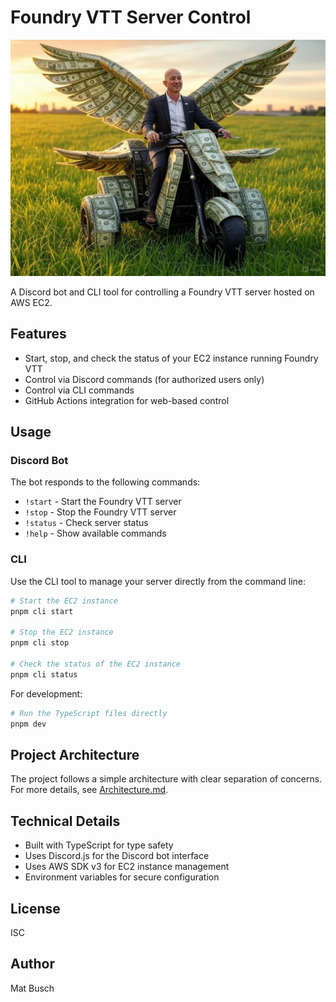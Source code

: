 # Foundry VTT Server Control

![Scale Me Up](assets/scale-me-up.jpg)

A Discord bot and CLI tool for controlling a Foundry VTT server hosted on AWS EC2.

## Features

- Start, stop, and check the status of your EC2 instance running Foundry VTT
- Control via Discord commands (for authorized users only)
- Control via CLI commands
- GitHub Actions integration for web-based control

## Usage

### Discord Bot

The bot responds to the following commands:
- `!start` - Start the Foundry VTT server
- `!stop` - Stop the Foundry VTT server
- `!status` - Check server status
- `!help` - Show available commands

### CLI

Use the CLI tool to manage your server directly from the command line:

```bash
# Start the EC2 instance
pnpm cli start

# Stop the EC2 instance
pnpm cli stop

# Check the status of the EC2 instance
pnpm cli status
```

For development:
```bash
# Run the TypeScript files directly
pnpm dev
```

## Project Architecture

The project follows a simple architecture with clear separation of concerns. For more details, see [Architecture.md](Architecture.md).

## Technical Details

- Built with TypeScript for type safety
- Uses Discord.js for the Discord bot interface
- Uses AWS SDK v3 for EC2 instance management
- Environment variables for secure configuration

## License

ISC

## Author

Mat Busch
